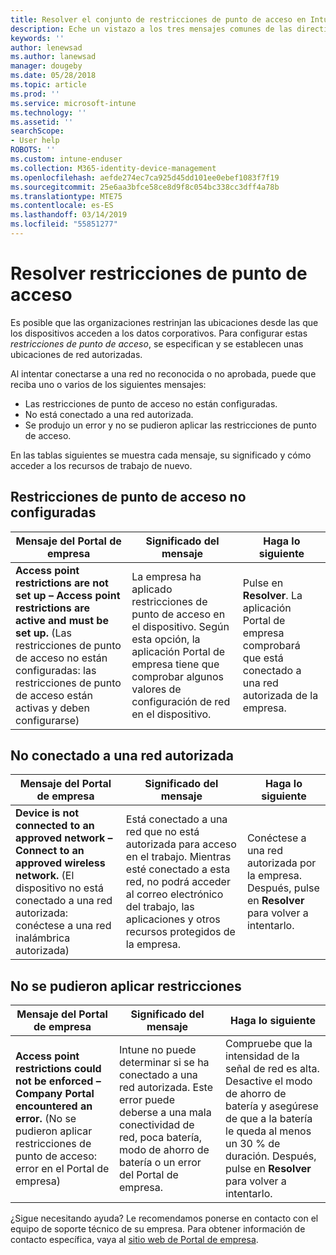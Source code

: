 ```yaml
---
title: Resolver el conjunto de restricciones de punto de acceso en Intune
description: Eche un vistazo a los tres mensajes comunes de las directivas de restricción de punto de acceso de Intune y aprenda a resolverlos
keywords: ''
author: lenewsad
ms.author: lanewsad
manager: dougeby
ms.date: 05/28/2018
ms.topic: article
ms.prod: ''
ms.service: microsoft-intune
ms.technology: ''
ms.assetid: ''
searchScope:
- User help
ROBOTS: ''
ms.custom: intune-enduser
ms.collection: M365-identity-device-management
ms.openlocfilehash: aefde274ec7ca925d45dd101ee0ebef1083f7f19
ms.sourcegitcommit: 25e6aa3bfce58ce8d9f8c054bc338cc3dff4a78b
ms.translationtype: MTE75
ms.contentlocale: es-ES
ms.lasthandoff: 03/14/2019
ms.locfileid: "55851277"
---
```

# <a name="resolve-access-point-restrictions"></a>Resolver restricciones de punto de acceso

Es posible que las organizaciones restrinjan las ubicaciones desde las que los dispositivos acceden a los datos corporativos.
Para configurar estas *restricciones de punto de acceso*, se especifican y se establecen unas ubicaciones de red autorizadas.  

Al intentar conectarse a una red no reconocida o no aprobada, puede que reciba uno o varios de los siguientes mensajes:

* Las restricciones de punto de acceso no están configuradas.
* No está conectado a una red autorizada.
* Se produjo un error y no se pudieron aplicar las restricciones de punto de acceso.

 En las tablas siguientes se muestra cada mensaje, su significado y cómo acceder a los recursos de trabajo de nuevo.

## <a name="access-point-restrictions-not-set-up"></a>Restricciones de punto de acceso no configuradas  
| Mensaje del Portal de empresa | Significado del mensaje | Haga lo siguiente                                                               
|------------------------|--------------------------|--------------------------|
| **Access point restrictions are not set up – Access point restrictions are active and must be set up.** (Las restricciones de punto de acceso no están configuradas: las restricciones de punto de acceso están activas y deben configurarse) | La empresa ha aplicado restricciones de punto de acceso en el dispositivo. Según esta opción, la aplicación Portal de empresa tiene que comprobar algunos valores de configuración de red en el dispositivo. | Pulse en **Resolver**. La aplicación Portal de empresa comprobará que está conectado a una red autorizada de la empresa. |

## <a name="not-connected-to-an-approved-network"></a>No conectado a una red autorizada  

| Mensaje del Portal de empresa | Significado del mensaje | Haga lo siguiente                                                                   
|------------------------|-----------------------------------|--------------------------|
| **Device is not connected to an approved network – Connect to an approved wireless network.** (El dispositivo no está conectado a una red autorizada: conéctese a una red inalámbrica autorizada) | Está conectado a una red que no está autorizada para acceso en el trabajo. Mientras esté conectado a esta red, no podrá acceder al correo electrónico del trabajo, las aplicaciones y otros recursos protegidos de la empresa. | Conéctese a una red autorizada por la empresa. Después, pulse en **Resolver** para volver a intentarlo. |

## <a name="restrictions-couldnt-be-enforced"></a>No se pudieron aplicar restricciones  

| Mensaje del Portal de empresa | Significado del mensaje | Haga lo siguiente                                                                      
|------------------------|-----------------------------------|--------------------------|
| **Access point restrictions could not be enforced – Company Portal encountered an error.** (No se pudieron aplicar restricciones de punto de acceso: error en el Portal de empresa) | Intune no puede determinar si se ha conectado a una red autorizada. Este error puede deberse a una mala conectividad de red, poca batería, modo de ahorro de batería o un error del Portal de empresa. | Compruebe que la intensidad de la señal de red es alta. Desactive el modo de ahorro de batería y asegúrese de que a la batería le queda al menos un 30 % de duración. Después, pulse en **Resolver** para volver a intentarlo. 

¿Sigue necesitando ayuda? Le recomendamos ponerse en contacto con el equipo de soporte técnico de su empresa. Para obtener información de contacto específica, vaya al [sitio web de Portal de empresa](https://portal.manage.microsoft.com/#HelpDeskDialog).
